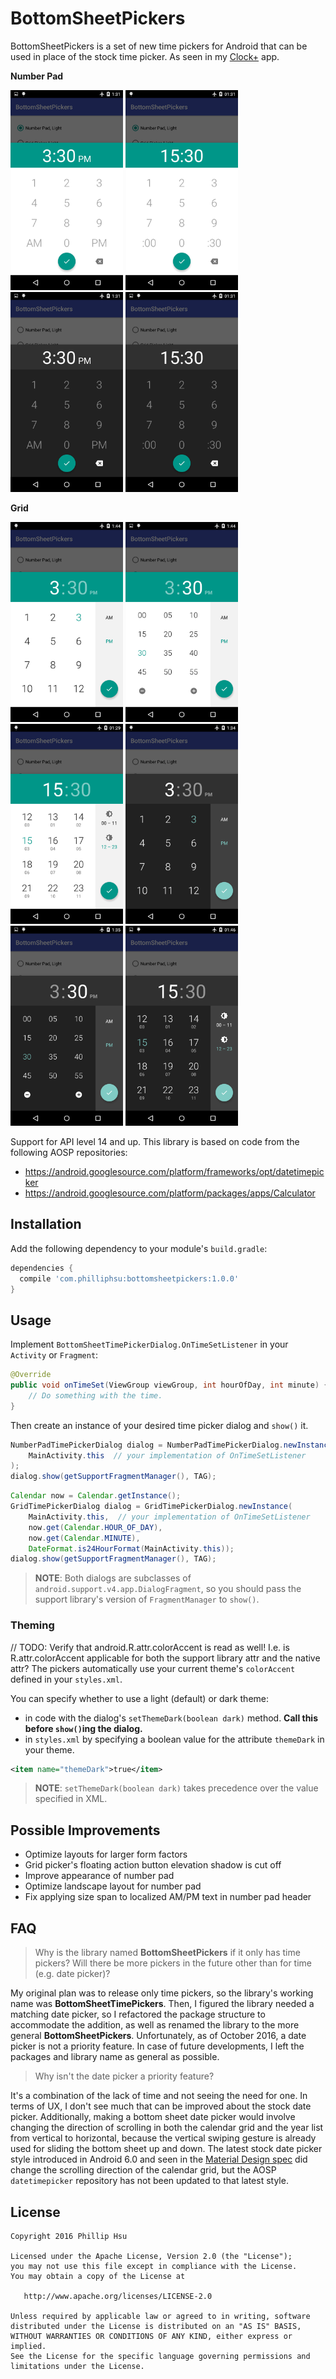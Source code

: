 # BottomSheetPickers
BottomSheetPickers is a set of new time pickers for Android that can be used in place of the stock
time picker. As seen in my [Clock+](https://github.com/philliphsu/ClockPlus) app.

**Number Pad**

<img src="screenshots/number-pad-12h-light.png" width="180" height="320">
<img src="screenshots/number-pad-24h-light.png" width="180" height="320">
<img src="screenshots/number-pad-12h-dark.png" width="180" height="320">
<img src="screenshots/number-pad-24h-dark.png" width="180" height="320">

**Grid**

<img src="screenshots/12h-grid-light.png" width="180" height="320">
<img src="screenshots/minutes-grid-light.png" width="180" height="320">
<img src="screenshots/24h-grid-light.png" width="180" height="320">

<img src="screenshots/12h-grid-dark.png" width="180" height="320">
<img src="screenshots/minutes-grid-dark.png" width="180" height="320">
<img src="screenshots/24h-grid-dark.png" width="180" height="320">

Support for API level 14 and up. This library is based on code from the following AOSP repositories:
* https://android.googlesource.com/platform/frameworks/opt/datetimepicker
* https://android.googlesource.com/platform/packages/apps/Calculator

## Installation
Add the following dependency to your module's `build.gradle`:
```groovy
dependencies {
  compile 'com.philliphsu:bottomsheetpickers:1.0.0'
}
```

## Usage
Implement `BottomSheetTimePickerDialog.OnTimeSetListener` in your `Activity` or `Fragment`:

```java
@Override
public void onTimeSet(ViewGroup viewGroup, int hourOfDay, int minute) {
    // Do something with the time.
}
```

Then create an instance of your desired time picker dialog and `show()` it.

```java
NumberPadTimePickerDialog dialog = NumberPadTimePickerDialog.newInstance(
    MainActivity.this  // your implementation of OnTimeSetListener
);
dialog.show(getSupportFragmentManager(), TAG);
```

```java
Calendar now = Calendar.getInstance();
GridTimePickerDialog dialog = GridTimePickerDialog.newInstance(
    MainActivity.this,  // your implementation of OnTimeSetListener
    now.get(Calendar.HOUR_OF_DAY),
    now.get(Calendar.MINUTE),
    DateFormat.is24HourFormat(MainActivity.this));
dialog.show(getSupportFragmentManager(), TAG);
```

> **NOTE**: Both dialogs are subclasses of `android.support.v4.app.DialogFragment`,
so you should pass the support library's version of `FragmentManager` to `show()`.

### Theming
// TODO: Verify that android.R.attr.colorAccent is read as well! I.e. is R.attr.colorAccent applicable for both the support library attr and the native attr?
The pickers automatically use your current theme's `colorAccent` defined in your `styles.xml`.

You can specify whether to use a light (default) or dark theme:
* in code with the dialog's `setThemeDark(boolean dark)` method. **Call this before `show()`ing the dialog.**
* in `styles.xml` by specifying a boolean value for the attribute `themeDark` in your theme.

```xml
<item name="themeDark">true</item>
```

> **NOTE**: `setThemeDark(boolean dark)` takes precedence over the value specified in XML.

## Possible Improvements
* Optimize layouts for larger form factors
* Grid picker's floating action button elevation shadow is cut off
* Improve appearance of number pad
* Optimize landscape layout for number pad
* Fix applying size span to localized AM/PM text in number pad header

## FAQ
> Why is the library named **BottomSheetPickers** if it only has time pickers?
Will there be more pickers in the future other than for time (e.g. date picker)?

My original plan was to release only time pickers, so the library's working name was
**BottomSheetTimePickers**. Then, I figured the library needed a matching date picker, so I
refactored the package structure to accommodate the addition, as well as renamed the library to the
more general **BottomSheetPickers**. Unfortunately, as of October 2016, a date picker is not a
priority feature. In case of future developments, I left the packages and library name as
general as possible.

> Why isn't the date picker a priority feature?

It's a combination of the lack of time and not seeing the need for one. In terms of UX, I don't see
much that can be improved about the stock date picker.
Additionally, making a bottom sheet date picker would involve changing the direction of scrolling in
both the calendar grid and the year list from vertical to horizontal, because the vertical swiping
gesture is already used for sliding the bottom sheet up and down. The latest stock date picker style
introduced in Android 6.0 and seen in the
[Material Design spec](https://material.google.com/components/pickers.html#pickers-date-pickers)
did change the scrolling direction of the calendar grid, but the AOSP `datetimepicker` repository
has not been updated to that latest style.

## License
```
Copyright 2016 Phillip Hsu

Licensed under the Apache License, Version 2.0 (the "License");
you may not use this file except in compliance with the License.
You may obtain a copy of the License at

   http://www.apache.org/licenses/LICENSE-2.0

Unless required by applicable law or agreed to in writing, software
distributed under the License is distributed on an "AS IS" BASIS,
WITHOUT WARRANTIES OR CONDITIONS OF ANY KIND, either express or implied.
See the License for the specific language governing permissions and
limitations under the License.
```